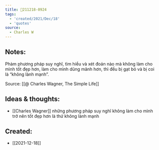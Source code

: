 ```yaml
---
title: 💬211218-0924
tags:
  - 'created/2021/Dec/18'
  - 'quotes'
source:
  - Charles W
---
```


## Notes:
Phàm phương pháp suy nghĩ, tìm hiểu và xét đoán nào mà không làm cho mình tốt đẹp hơn, làm cho mình dũng mãnh hơn, thì đều bị gạt bỏ và bị coi là “không lành mạnh”.

Source: [[@ Charles Wagner, The Simple Life]]

## Ideas & thoughts:
- [[Charles Wagner]] những phương pháp suy nghĩ không làm cho mình trở nên tốt đẹp hơn là thứ không lành mạnh
## Created:
- [[2021-12-18]]

